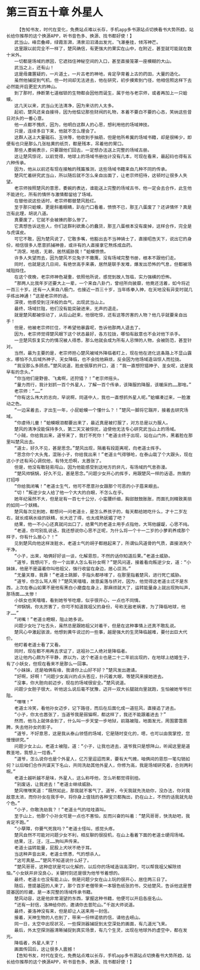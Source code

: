 # 第三百五十章 外星人
        【告知书友，时代在变化，免费站点难以长存，手机app多书源站点切换看书大势所趋，站长给你推荐的这个换源APP，听书音色多、换源、找书都好使！】
       武当山，峰峦叠嶂，绿霞澎湃，清泉汩汩涌出发光，飞瀑垂挂，倾泻神芒。
       这里跟以前完全不一样了，楚风确信，有更强大的果实在山中，在附近，甚至就可能就在数十米外。
       一切都是场域的原因，它遮挡住神秘空间的入口，甚至直接笼罩一座模糊的大山。
       武当之上，还有山！
       这是毋庸置疑的，一片道土，一片古老的神地，肯定孕育着上古的药田，大量的造化。
       虽然他捕捉到气机，但一时间却无法进去，他在研究，初步摸索到门径，他相信照这样下去必然能开启更宏大的神山。
       到了那时，挣断第七道枷锁的生物都会因他而诞生，属于他与老宗师，或者再加上一只蛤蟆。
       这几天以来，武当山无法清净，因为来访的人太多。
       起初，楚风还亲自接待，因为他惦记那些财阀的礼物，本着不要白不要的心态，笑纳这些昔日对头的一番心意。
       他一点都不愧疚，因为，他明白这群人的心思，想利用他的场域神技。
       只是，连续多日下来，他就不怎么理会了。
       这群人送上大量磁石、玉块等，他收到手抽筋，但是他所希冀的场域书籍，却是很稀少，即便有也只是那么几张枯黄的纸页，都是残本，吊着他的胃口。
       那些人委婉表示，只要跟他们回去，一定想办法送上完整的场域古册。
       这让楚风惊诧，以前觉得，地球上的场域书册估计没有几本，可现在看来，最起码也得有五六种传承。
       因为，他从以前还有现在接触的残篇推测，这些场域书籍来自几种不同的传承。
       楚风忙着研究武当山，所以随后就不怎么亲自出面了，让老宗师招待，这顿时让很多人失望。
       老宗师按照楚风的意思，委婉的表达，谁能送上完整的场域古书，他一定会去合作，此生他不能进化，所有的情怀与激情都留给了场域。
       在替他说这些话时，老宗师都替楚风脸红。
       至于那只蛤蟆，更是斜着眼睛，趴在门口看着，愤愤不已，那王八蛋废了？还讲情怀？真是岂有此理，胡说八道。
       真要废了，它就不会被揍的那么惨了。
       它真想告诉这些人，你们这群利欲熏心的蠢货，那王八蛋根本没有废掉，这样合作，完全是与虎谋皮。
       可它不敢，因为楚风说了，它敢多嘴，他豁出去不当神骑士了，直接昭告天下，说出它的身份，相信很多人愿意抓捕神兽，或许有的人直接拿它熬炼成血药。
       “流氓，地痞，无赖，居然威胁我！”蛤蟆愤愤。
       许多人失望而去，因为楚风不见兔子不撒鹰，没有场域完整书册，根本不跟他们走。
       同时，也就是这几日间，有绝世高手来袭，居然是联手发难，爆发出恐怖的气息，但都被场域阻挡住。
       在这个夜晚，老宗师神色凝重，依照他所说，感觉到故人驾临，实力强横的恐怖。
       “那两人比我年岁还要大上一辈，一个来自八卦门，曾经所向披靡，他竟还活着，如今将近一百三十岁。还有一人来自八极门，也接近一百三十岁，当年练拳入神，在天地没有异变时就几乎练出神通！”这是老宗师的话。
       深夜，他感受到汪洋般的血气，出现武当山上。
       最终，场域拦阻，他们没有能突破进来，无声的退走。
       就是楚风都被惊动了，从后山赶来，他很吃惊，还有这等厉害的人物？他几乎就要亲自出手！
       但是，他被老宗师拦住，不希望他暴露呢，告诉他那两人退去了。
       因为，老宗师觉得楚风眼下这个状态最好，各方拉拢，哪怕有敌意也不会对他下杀手。
       一旦楚风恢复实力的情况被人得悉，那么他就会成为所有人忌惮的人物，会被防范，甚至针对。
       当然，最为主要的是，老宗师担心楚风被域外降临者盯上，现在他在进化这条路上不显山露水，哪怕不久后域外神子、天女降临，也不会找他麻烦，反会因为他场域造诣惊人而拉拢。
       “我没那么多顾虑。”楚风说道，脸皮很厚的开口，道：“我一直想狩猎神子、圣女呢，这是我早有的念头。”
       “你当他们是野兽、飞禽啊，还狩猎？！”老宗师摇头。
       “量力而行，我计划抓一百个外星人，了解一百个传承，该降服的降服，该暖床的……那啥。”
       老宗师：“……”
       “你有这么伟大的志向，早说啊，同道中人，我也一直想抓外星人呢。”蛤蟆凑过来，一脸激动之色。
       “一边呆着去，才出生一年，小屁蛤蟆一个懂什么？！”楚风一脚将它踹开，接着去研究场域。
       “你虐待儿童！”蛤蟆眼泪都要出来了，最近真是被打服了，对方总是以力服人。
       楚风的清净没能保持多久，第二天又被惊扰，迫使他无法专心研究武当山上的场域。
       “小贼，你给我出来，道爷来了，我打不死你！”老道士终于出现，站在山门外，黑着脸在那里叫楚风出去。
       “道士，好久不见，甚是思念。”楚风出现，隔着有段距离呢，向老道士挥手。
       “思念你个大头鬼，混账小子，你给我出来！”老道士气得够呛，在泰山栽了个大跟头，现在这小子还有闲心调侃他，有恃无恐啊，太嚣张了。
       但是，他没有敢轻易闯山，因为他能感受到这地方的非凡，有场域的气息弥漫。
       “楚风帅锅锅，好久不见，甚是思念。”问题少女开心的挥手，用跟楚风一样的话语，热情的打招呼
       “你给我闭嘴！”老道士生气，他可不愿意孙女跟那个可恶的小子眉来眼去。
       “切！”叛逆少女人给了他一个大大的白眼，不怎么在乎。
       她年纪虽然不大，但是足有一百七十公分，小蛮腰纤细，胸部鼓鼓胀胀，而面孔则精致美丽的如同一个妖精。
       楚风每次见到她，都想问一问老道士，是怎么养孩子的，每天都给她吃什么，才十二岁左右，就长成祸水级的妖精，长大还了得，也太成熟妩媚了吧？
       结果，他一不小心还真就问出口了，结果气的老道士用手点指他，大骂他龌龊，心思不纯。
       “老道，你可别乱说话，我还想说你心思不正呢，为什么将一个十一二岁的小萝莉养成那个样子，你有什么居心？！”
       见到楚风向他这样泼脏水，老道士气的胡子都翘起来了，所谓仙风道骨的气质，直接消失个干净。
       “小子，出来，咱俩好好谈一谈，化解恩怨，不然的话你知道后果。”老道士威胁。
       “道爷，我想问下，你一个出家人怎么有孙女啊？”楚风问道，接着看向叛逆少女，道：“小妹妹，他是不是逼着你叫他祖父，强行收留在身边，居心叵测。”
       “无量天尊，我靠！”老道士跳脚，手指头都哆嗦了，在那里指着楚风，进行死亡威胁。
       “道爷，你怎么骂人啊？”楚风笑嘻嘻，故意奚落与挤对，因为，他觉得这老道士忒不是东西，上次在泰山如果不是他有黑白小磨盘在身上，那麻烦就大了，运转能量身上就出现狗叫声，那场面……太惨！
       小妖女也笑嘻嘻，看到她爷爷吃瘪，似乎很开心，一点也不同情。
       “帅锅锅，你太厉害了，你可不知道我祖父的身份，号称无敌老祸害，为了降临地球，他才……”
       “闭嘴！”老道士瞪眼，阻止她多说。
       问题少女吐了吐舌头，虽然总是跟她祖父对着干，但是在这种事情上还真不敢乱说。
       楚风心中激起骇浪，他想到黄牛说过的一些事，越是强大的生灵降临越难，要付出巨大代价。
       他盯着老道士看了又看。
       同时，现在都不用再去求证了，这祖孙二人绝对是降临者。
       这让他内心颇为不平静，原以为，这个老道士也是二十二年前出现的，在地球上结婚生子，有了小妖女，但现在看来不是那么一回事。
       “小妹妹，还是咱俩有缘，我请你上山好不好？”楚风发出邀请。
       “好啊，好啊！”问题少女高兴的点头答应，扑闪着大眼，等楚风来接她进去。
       “没事，你大胆向前迈步，现在的场域很安全。”楚风说道。
       问题少女胆子很大，听他这么说后毫不犹豫，迈开一双大长腿就向里就跑，生怕被她爷爷拦阻。
       “嘿嘿！”
       老道士冷笑，看他孙女迈步，记下路径，而后在后面化成一道狂风，直接追了进去。
       “小子，你太也嚣张了，当道爷我是弱猫啊，都这样了，我还不能跟着进去？”
       然而，他马上就体会到了，什么叫一步天堂一步地狱，前路被阻，地面发光，周围雾霭蒸腾，失去他孙女的影子。
       “道爷，不好意思，这是我从泰山领悟的场域，它是随时变化的，嗯，也可以由我掌控，您慢慢研究。”
       问题少女上山，老道士被阻，道：“小子，让我也进去，道爷我只是想拜山，听闻这里是道教圣地，我想上一炷香。”
       “道爷，怎么说你也是个外星人，亿万里迢迢而来，要有大气魄，咱俩间的恩怨一笔勾销如何？以后咱们合作共谋天下名山，共同洗劫其他外星人，你修为高，我是场域研究者，合则两利啊。”
       老道士越听越不是味，外星人，这么称呼他，怎么听都觉得别扭。
       “别废话，让我进去！”老道士继续威胁。
       楚风嘿嘿笑道：“既然如此，那我就不客气了。道爷，今天我就先洗劫你，没办法，你对我敌意太浓，而你孙女在我手中，将你身上值钱的各种宝贝都掏出，扔在山上，不然的话我就先劫个色。”
       “小子，你敢洗劫我？！”老道士气的哇哇直叫。
       至于山上，他那个小孙女可是一点也不害怕，反而兴奋的叫着：“楚风哥哥，快洗劫吧，我肯定不跑。”
       “小孽障，你要气死我吗？”老道士怪叫，感觉头疼。
       楚风自然不可能对问题少女不利，相反聊的很投机，在山上看着下面的老道士硬闯场域。
       结果，汪，汪，汪……狗叫声传来。
       老道士运转能量，屁股上犬吠不绝于耳。
       当这种声音出来，老道士愤懑，气的想杀人。
       “这可真是……”楚风不知道说什么好了。
       “楚风哥哥，这种症状是可以化解的，以后你的场域造诣高深时，可以帮我祖父解除烦恼。”小女妖并非没良心，关键时刻还是很为他爷爷着想的。
       最终，老道士也没有能上山，倒是问题少女在山上玩的很开心，居住两三日了。
       随后，菩提基因的人来了，那个百岁老僧带来一本银色纸张的书，交给楚风，告诉他这是菩提基因的珍藏，是一本完整的场域传承书籍。
       楚风动容，这是他非常渴望的东西，掌握这种书籍，他便可以开启各座名山。
       “还有一封信，洛神给你的，邀请你去普陀山。”千迦大师说道。
       最终，姜洛神没有来，但是却让人送来用一封信。
       接着，天神生物的人也到了，带来一份林诺依的信，请他去崂山。
       同一日，太空中出现状况，一些探测器捕捉到太空深处的画面，有几道光飞来。
       最后，外太空探测器清晰捕捉到真实场景，有几个生灵，出现在地球外的虚空中，都在发光。
       降临者，外星人来了！
       画面传回后，这让很多人震撼！
       【告知书友，时代在变化，免费站点难以长存，手机app多书源站点切换看书大势所趋，站长给你推荐的这个换源APP，听书音色多、换源、找书都好使！】